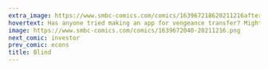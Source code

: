 ```yaml
---
extra_image: https://www.smbc-comics.com/comics/163967218620211216after.png
hovertext: Has anyone tried making an app for vengeance transfer? Might improve revenge efficiency.
image: https://www.smbc-comics.com/comics/1639672040-20211216.png
next_comic: investor
prev_comic: econs
title: Blind
---
```



